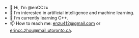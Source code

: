 - 👋 Hi, I’m @enCCzu
- 👀 I’m interested in artificial intelligence and machine learning. 
- 🌱 I’m currently learning C++.
- 📫 How to reach me: enzu412@gmail.com or erincc.zhou@mail.utoronto.ca.

<!---
enCCzu/enCCzu is a ✨ special ✨ repository because its `README.md` (this file) appears on your GitHub profile.
You can click the Preview link to take a look at your changes.
--->
